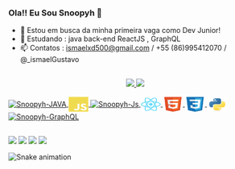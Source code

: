 ### Ola!! Eu Sou Snoopyh 👋

- 🔭 Estou em busca da minha primeira vaga como Dev Junior!
- 🌱 Estudando : java back-end ReactJS , GraphQL 
- 📫 Contatos : ismaelxd500@gmail.com / +55 (86)995412070 / @_ismaelGustavo

##

<div align="center">
  <a href="https://github.com/Snoopyh">
  <img height="180em" src="https://github-readme-stats.vercel.app/api?username=Snoopyh&show_icons=true&theme=aura&include_all_commits=true&count_private=true"/>
  <img height="180em" src="https://github-readme-stats.vercel.app/api/top-langs/?username=Snoopyh&layout=compact&langs_count=7&theme=aura"/>
</div>



<div style="display: inline_block"><br>
  
  <img align="center" alt="Snoopyh-JAVA" height="30" width="40" src="https://www.svgrepo.com/show/184143/java.svg">
  <img align="center" alt="Snoopyh-Ts" height="30" width="40" src="https://raw.githubusercontent.com/devicons/devicon/master/icons/javascript/javascript-plain.svg">
  <img align="center" alt="Snoopyh-Js" height="30" width="40" src="https://cdn.jsdelivr.net/gh/devicons/devicon/icons/typescript/typescript-original.svg">
  <img align="center" alt="Snoopyh-React" height="30" width="40" src="https://raw.githubusercontent.com/devicons/devicon/master/icons/react/react-original.svg">
  <img align="center" alt="Snoopyh-HTML" height="30" width="40" src="https://raw.githubusercontent.com/devicons/devicon/master/icons/html5/html5-original.svg">
  <img align="center" alt="Snoopyh-CSS" height="30" width="40" src="https://raw.githubusercontent.com/devicons/devicon/master/icons/css3/css3-original.svg">
  <img align="center" alt="Snoopyh-Python" height="30" width="40" src="https://raw.githubusercontent.com/devicons/devicon/master/icons/python/python-original.svg">
  <img align="center" alt="Snoopyh-GraphQL" height="30" width="40" src="https://cdn.jsdelivr.net/gh/devicons/devicon/icons/graphql/graphql-plain-wordmark.svg">


##

  <div> 

  <a href="https://www.instagram.com/_ismaelgustavo/" target="_blank"><img src="https://img.shields.io/badge/-Instagram-%23E4405F?style=for-the-badge&logo=instagram&logoColor=white" target="_blank"></a>
 	<a href="https://www.twitch.tv/SnoopyhDev" target="_blank"><img src="https://img.shields.io/badge/Twitch-9146FF?style=for-the-badge&logo=twitch&logoColor=white" target="_blank"></a>
  <a href = "mailto:ismaelxd500@gmail.com"><img src="https://img.shields.io/badge/-Gmail-%23333?style=for-the-badge&logo=gmail&logoColor=white" target="_blank"></a>
  <a href="https://www.linkedin.com/in/ismael-gustavo-da-silva-a9a57b20a/" target="_blank"><img src="https://img.shields.io/badge/-LinkedIn-%230077B5?style=for-the-badge&logo=linkedin&logoColor=white" target="_blank"></a> 
 
  ![Snake animation](https://github.com/Snoopyh/Snoopyh/blob/output/github-contribution-grid-snake.svg)
 
</div>
